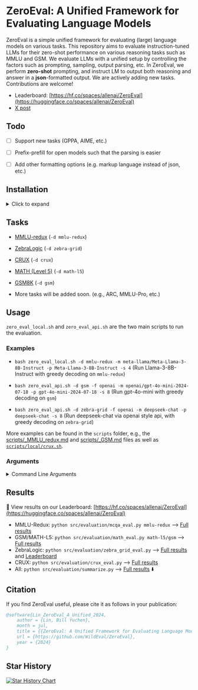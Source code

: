 # ZeroEval: A Unified Framework for Evaluating Language Models

ZeroEval is a simple unified framework for evaluating (large) language models on various tasks.
This repository aims to evaluate instruction-tuned LLMs for their zero-shot performance on various reasoning tasks such as MMLU and GSM. We evaluate LLMs with a unified setup by controlling the factors such as prompting, sampling, output parsing, etc. In ZeroEval, we perform **zero-shot** prompting, and instruct LM to output both reasoning and answer in a **json**-formatted output. We are actively adding new tasks. Contributions are welcome!

- Leaderboard: [https://hf.co/spaces/allenai/ZeroEval](https://huggingface.co/spaces/allenai/ZeroEval)
- [X post](https://x.com/billyuchenlin/status/1814037110577578377)


## Todo

- [ ] Support new tasks (GPPA, AIME, etc.)
- [ ] Prefix-prefill for open models such that the parsing is easier
- [ ] Add other formatting options (e.g. markup language instead of json, etc.)


## Installation

<details>
  <summary> Click to expand </summary>

```bash
conda create -n zeroeval python=3.10
conda activate zeroeval
# pip install vllm -U # pip install -e vllm
pip install vllm -U
pip install -r requirements.txt
# export HF_HOME=/path/to/your/custom/cache_dir/
```

</details>


## Tasks

- [MMLU-redux](https://arxiv.org/abs/2406.04127) (`-d mmlu-redux`)
- [ZebraLogic](https://huggingface.co/blog/yuchenlin/zebra-logic) (`-d zebra-grid`)
- [CRUX](https://crux-eval.github.io/) (`-d crux`)
- [MATH (Level 5)](https://huggingface.co/datasets/AI-MO/aimo-validation-math-level-5) (`-d math-l5`)
- [GSM8K](https://openai.com/index/solving-math-word-problems/) (`-d gsm`)

- More tasks will be added soon. (e.g., ARC, MMLU-Pro, etc.)
<!-- - AlpacaEval (`-d alpaca-eval`) -->

## Usage

`zero_eval_local.sh` and `zero_eval_api.sh` are the two main scripts to run the evaluation.

### Examples

- `bash zero_eval_local.sh -d mmlu-redux -m meta-llama/Meta-Llama-3-8B-Instruct -p Meta-Llama-3-8B-Instruct -s 4` (Run Llama-3-8B-Instruct with greedy decoding on `mmlu-redux`)

- `bash zero_eval_api.sh -d gsm -f openai -m openai/gpt-4o-mini-2024-07-18 -p gpt-4o-mini-2024-07-18 -s 8` (Run gpt-4o-mini with greedy decoding on `gsm`)

- `bash zero_eval_api.sh -d zebra-grid -f openai -m deepseek-chat -p deepseek-chat -s 8` (Run deepseek-chat via openai style api, with greedy decoding on `zebra-grid`)


More examples can be found in the `scripts` folder, e.g., the [scripts/_MMLU_redux.md](scripts/_MMLU_redux.md) and [scripts/_GSM.md](scripts/_GSM.md) files as well as [`scripts/local/crux.sh`](ZeroEval/scripts/local/crux.sh).

### Arguments


<details>
<summary>Command Line Arguments</summary>

| Arguments | Description | Default |
|-----|-------------|---------|
| `-d` | DATA_NAME: `mmlu-redux`, `gsm`, `math-l5`, `zebra-grid`, `alpaca_eval`, ... (see [src/task_configs.py](src/task_configs.py)) | |
| `-m` | model_name | |
| `-p` | model_pretty_name | |
| `-s` | number of shards (When `-s 1` we'll use all your GPUs for loading the model and running the inference; When `-s K`, we'll use K GPUs and divide the data into K shards for each GPU to run the inference on a single shard, and merge the results at the end.) | 1 |
| `-f` | engine (`vllm` by default for `zero_eval_local.sh`, can be changed to `hf`; For `zero_eval_api.sh`, we can use `openai`, `anthropic`, ...) | `vllm`/`openai` for `zero_eval_local/api.sh` |
| `-r` | run_name (the results will be saved in a sub folder with the `run_name` when it is specified) | "default" |
| `-t` | temperature | 0 (greedy decoding) |
| `-o` | top_p for nucleus sampling | 1.0 |
| `-e` | repetition penalty | 1.0 |
| `-b` | batch size | 4 |
| `-x` | max_length | 4096 |

</details>

## Results

🚨 View results on our Leaderboard: [https://hf.co/spaces/allenai/ZeroEval](https://huggingface.co/spaces/allenai/ZeroEval)

- MMLU-Redux: `python src/evaluation/mcqa_eval.py mmlu-redux` --> [Full results](result_dirs/mmlu-redux.summary.md)
- GSM/MATH-L5: `python src/evaluation/math_eval.py math-l5/gsm` --> [Full results](result_dirs/gsm.summary.md)
- ZebraLogic: `python src/evaluation/zebra_grid_eval.py` --> [Full results](result_dirs/zebra-grid.summary.md)
  and [Leaderboard](https://huggingface.co/spaces/allenai/ZebraLogic)
- CRUX: `python src/evaluation/crux_eval.py` --> [Full results](result_dirs/crux.summary.md)
- All: `python src/evaluation/summarize.py` --> [Full results](result_dirs/summary.md) ⬇️




<!--
python src/evaluation/mcqa_eval.py mmlu-redux
python src/evaluation/math_eval.py math-l5
python src/evaluation/zebra_grid_eval.py
python src/evaluation/crux_eval.py
python src/evaluation/summarize.py

python src/evaluation/math_eval.py gsm
 -->

<!--
### Changelogs

- 08/02/2024: added Gemini 1.5 Pro Exp 0801 and CRUX results
- 07/31/2024: added Meta-Llama-3.1-70B-Instruct and gemma-2-2b-it
- 07/29/2024: added Llama-3.1-8B, Mistral-Large-2, and deepseek-coder-v2-0724  -->

## Citation
If you find ZeroEval useful, please cite it as follows in your publication:

```bibtex
@software{Lin_ZeroEval_A_Unified_2024,
    author = {Lin, Bill Yuchen},
    month = jul,
    title = {{ZeroEval: A Unified Framework for Evaluating Language Models}},
    url = {https://github.com/WildEval/ZeroEval},
    year = {2024}
}
```

## Star History

[![Star History Chart](https://api.star-history.com/svg?repos=WildEval/ZeroEval&type=Date)](https://star-history.com/#WildEval/ZeroEval&Date)


<!--



bash zero_eval_api.sh -f openai -d zebra-grid -m openai/o1-mini-2024-09-12 -p o1-mini-2024-09-12-v2 -s 4
wait
bash zero_eval_api.sh -f openai -d zebra-grid -m openai/o1-preview-2024-09-12 -p o1-preview-2024-09-12-v2 -s 4
wait



bash zero_eval_api.sh -d zebra-grid -f openai -m openai/gpt-4o-mini-2024-07-18 -p gpt-4o-mini-2024-07-18 -s 1 -n 32 -r "sampling" -t 0.5

 -->